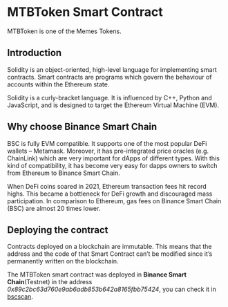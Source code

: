 # MTBToken Smart Contract
MTBToken is one of the Memes Tokens.

## Introduction
Solidity is an object-oriented, high-level language for implementing smart contracts. Smart contracts are programs which govern the behaviour of accounts within the Ethereum state.

Solidity is a curly-bracket language. It is influenced by C++, Python and JavaScript, and is designed to target the Ethereum Virtual Machine (EVM).

## Why choose Binance Smart Chain
BSC is fully EVM compatible. It supports one of the most popular DeFi wallets – Metamask. Moreover, it has pre-integrated price oracles (e.g. ChainLink) which are very important for dApps of different types. With this kind of compatibility, it has become very easy for dapps owners to switch from Ethereum to Binance Smart Chain.

When DeFi coins soared in 2021, Ethereum transaction fees hit record highs. This became a bottleneck for DeFi growth and discouraged mass participation. In comparison to Ethereum, gas fees on Binance Smart Chain (BSC) are almost 20 times lower.

## Deploying the contract
Contracts deployed on a blockchain are immutable. This means that the address and the code of that Smart Contract can’t be modified since it’s permanently written on the blockchain.

The MTBToken smart contract was deployed in **Binance Smart Chain**(Testnet) in the address *0x89c2bc63d760e9ab6adb853b642a8165fbb75424*, you can check it in [bscscan](https://testnet.bscscan.com/token/0x89c2bc63d760e9ab6adb853b642a8165fbb75424#balances "bscscan").
